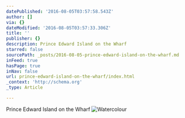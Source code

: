 ```yaml
---
datePublished: '2016-08-05T03:57:58.543Z'
author: []
via: {}
dateModified: '2016-08-05T03:57:33.306Z'
title: ''
publisher: {}
description: Prince Edward Island on the Wharf
starred: false
sourcePath: _posts/2016-08-05-prince-edward-island-on-the-wharf.md
inFeed: true
hasPage: true
inNav: false
url: prince-edward-island-on-the-wharf/index.html
_context: 'http://schema.org'
_type: Article

---
```

Prince Edward Island on the Wharf
![Watercolour](https://the-grid-user-content.s3-us-west-2.amazonaws.com/993f60ed-dc50-4daf-bf98-85beb32f298c.jpg)